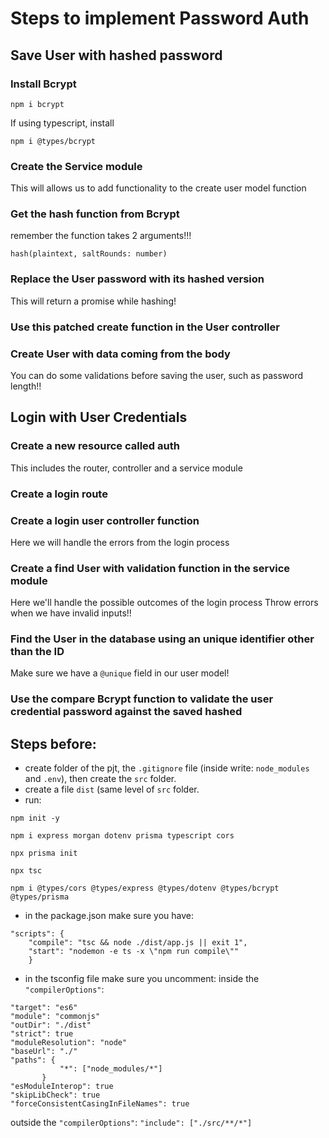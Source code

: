  <!-- // "scripts": {
  //   "test": "echo \"Error: no test specified\" && exit 1"
  // }, -->

# Steps to implement Password Auth

## Save User with hashed password

### Install Bcrypt

`npm i bcrypt`

If using typescript, install

`npm i @types/bcrypt`

### Create the Service module

This will allows us to add functionality to the create user model function

### Get the hash function from Bcrypt

remember the function takes 2 arguments!!!

`hash(plaintext, saltRounds: number)`

### Replace the User password with its hashed version

This will return a promise while hashing!

### Use this patched **create** function in the User controller

### Create User with data coming from the body

You can do some validations before saving the user, such as password length!!

## Login with User Credentials

### Create a new resource called **auth**

This includes the router, controller and a service module

### Create a login route

### Create a login user controller function

Here we will handle the errors from the login process

### Create a find User with validation function in the service module

Here we'll handle the possible outcomes of the login process
Throw errors when we have invalid inputs!!

### Find the User in the database using an unique identifier other than the ID

Make sure we have a `@unique` field in our user model!

### Use the compare Bcrypt function to validate the user credential password against the saved hashed

## Steps before:
- create folder of the pjt, the `.gitignore` file (inside write: `node_modules` and `.env`), then create the `src` folder.
- create a file `dist` (same level of `src` folder.
- run:

```
npm init -y

npm i express morgan dotenv prisma typescript cors

npx prisma init

npx tsc 

npm i @types/cors @types/express @types/dotenv @types/bcrypt @types/prisma
```

- in the package.json make sure you have:
```
"scripts": {
	"compile": "tsc && node ./dist/app.js || exit 1",
	"start": "nodemon -e ts -x \"npm run compile\""
	}
 ```
 - in the tsconfig file make sure you uncomment: inside the `"compilerOptions"`: 
 ```
"target": "es6"
"module": "commonjs"
"outDir": "./dist"
"strict": true
"moduleResolution": "node"
"baseUrl": "./"
"paths": {
			"*": ["node_modules/*"]
		}
"esModuleInterop": true
"skipLibCheck": true
"forceConsistentCasingInFileNames": true
```
outside the `"compilerOptions"`:
`"include": ["./src/**/*"]`
